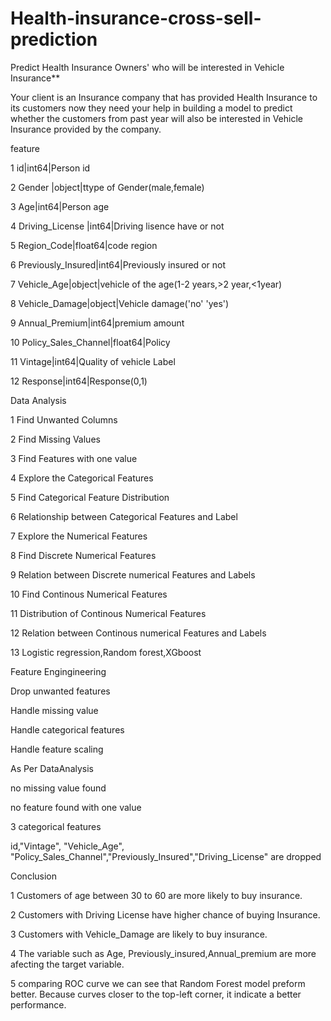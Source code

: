 # Health-insurance-cross-sell-prediction

Predict Health Insurance Owners' who will be interested in Vehicle Insurance**

Your client is an Insurance company that has provided Health Insurance to its customers now they need your help in building a model to predict whether the customers from past year will also be interested in Vehicle Insurance provided by the company.


feature

1 id|int64|Person id

2 Gender |object|ttype of Gender(male,female)

3 Age|int64|Person age

4 Driving_License |int64|Driving lisence have or not

5 Region_Code|float64|code region

6 Previously_Insured|int64|Previously insured or not

7 Vehicle_Age|object|vehicle of the age(1-2 years,>2 year,<1year)

8 Vehicle_Damage|object|Vehicle damage('no' 'yes')

9 Annual_Premium|int64|premium amount

10 Policy_Sales_Channel|float64|Policy

11 Vintage|int64|Quality of vehicle
Label

 12 Response|int64|Response(0,1)

Data Analysis

1 Find Unwanted Columns

2 Find Missing Values

3 Find Features with one value

4 Explore the Categorical Features

5 Find Categorical Feature Distribution

6 Relationship between Categorical Features and Label

7 Explore the Numerical Features

8 Find Discrete Numerical Features

9 Relation between Discrete numerical Features and Labels

10 Find Continous Numerical Features

11 Distribution of Continous Numerical Features

12 Relation between Continous numerical Features and Labels

13 Logistic regression,Random forest,XGboost

Feature Engingineering

Drop unwanted features

Handle missing value

Handle categorical features

Handle feature scaling

As Per DataAnalysis

no missing value found

no feature found with one value

3 categorical features

id,"Vintage", "Vehicle_Age", "Policy_Sales_Channel","Previously_Insured","Driving_License" are dropped

Conclusion

1 Customers of age between 30 to 60 are more likely to buy insurance.

2 Customers with Driving License have higher chance of buying Insurance.

3 Customers with Vehicle_Damage are likely to buy insurance.

4  The variable such as Age, Previously_insured,Annual_premium  are more afecting the target variable.

5 comparing ROC curve we can see that Random Forest model preform better. Because curves closer to the top-left corner, it indicate a better performance.
